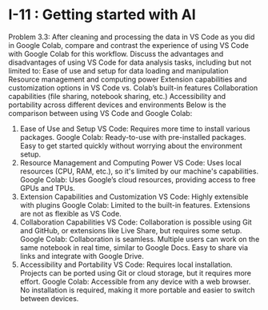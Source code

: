 # I-11 : Getting started with AI

Problem 3.3: After cleaning and processing the data in VS Code as you did in Google Colab, compare and contrast the experience of using VS Code with Google Colab for this workflow. Discuss the advantages and disadvantages of using VS Code for data analysis tasks, including but not limited to:
Ease of use and setup for data loading and manipulation
Resource management and computing power
Extension capabilities and customization options in VS Code vs. Colab’s built-in features
Collaboration capabilities (file sharing, notebook sharing, etc.)
Accessibility and portability across different devices and environments
Below is the comparison between using VS Code and Google Colab:
1. Ease of Use and Setup
VS Code: Requires more time to install various packages.
Google Colab: Ready-to-use with pre-installed packages. Easy to get started quickly without worrying about the environment setup.
2. Resource Management and Computing Power
VS Code: Uses local resources (CPU, RAM, etc.), so it's limited by our machine's capabilities.
Google Colab: Uses Google’s cloud resources, providing access to free GPUs and TPUs. 
3. Extension Capabilities and Customization
VS Code: Highly extensible with plugins
Google Colab: Limited to the built-in features. Extensions are not as flexible as VS Code.
4. Collaboration Capabilities
VS Code: Collaboration is possible using Git and GitHub, or extensions like Live Share, but requires some setup. 
Google Colab: Collaboration is seamless. Multiple users can work on the same notebook in real time, similar to Google Docs. Easy to share via links and integrate with Google Drive.
5. Accessibility and Portability
VS Code: Requires local installation. Projects can be ported using Git or cloud storage, but it requires more effort.
Google Colab: Accessible from any device with a web browser. No installation is required, making it more portable and easier to switch between devices.
